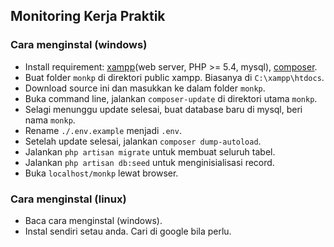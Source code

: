 ## Monitoring Kerja Praktik

### Cara menginstal (windows)
 - Install requirement: [xampp](https://www.apachefriends.org/download.html)(web server, PHP >= 5.4, mysql), [composer](https://getcomposer.org/download).
 - Buat folder `monkp` di direktori public xampp. Biasanya di `C:\xampp\htdocs`.
 - Download source ini dan masukkan ke dalam folder `monkp`.
 - Buka command line, jalankan `composer-update` di direktori utama `monkp`.
 - Selagi menunggu update selesai, buat database baru di mysql, beri nama `monkp`.
 - Rename `./.env.example` menjadi `.env`.
 - Setelah update selesai, jalankan `composer dump-autoload`.
 - Jalankan `php artisan migrate` untuk membuat seluruh tabel.
 - Jalankan `php artisan db:seed` untuk menginisialisasi record.
 - Buka `localhost/monkp` lewat browser.

### Cara menginstal (linux)
 - Baca cara menginstal (windows).
 - Instal sendiri setau anda. Cari di google bila perlu.
